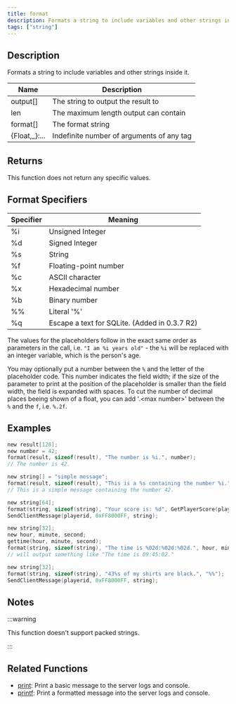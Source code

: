 ```yaml
---
title: format
description: Formats a string to include variables and other strings inside it.
tags: ["string"]
---
```


<LowercaseNote />

## Description

Formats a string to include variables and other strings inside it.

| Name           | Description                               |
| -------------- | ----------------------------------------- |
| output[]       | The string to output the result to        |
| len            | The maximum length output can contain     |
| format[]       | The format string                         |
| {Float,\_}:... | Indefinite number of arguments of any tag |

## Returns

This function does not return any specific values.

## Format Specifiers

| Specifier | Meaning                                       |
| --------- | --------------------------------------------- |
| %i        | Unsigned Integer                              |
| %d        | Signed Integer                                |
| %s        | String                                        |
| %f        | Floating-point number                         |
| %c        | ASCII character                               |
| %x        | Hexadecimal number                            |
| %b        | Binary number                                 |
| %%        | Literal '%'                                   |
| %q        | Escape a text for SQLite. (Added in 0.3.7 R2) |

The values for the placeholders follow in the exact same order as parameters in the call, i.e. `"I am %i years old"` - the `%i` will be replaced with an integer variable, which is the person's age.

You may optionally put a number between the `%` and the letter of the placeholder code. This number indicates the field width; if the size of the parameter to print at the position of the placeholder is smaller than the field width, the field is expanded with spaces. To cut the number of decimal places beeing shown of a float, you can add '.\<max number\>' between the `%` and the `f`, i.e. `%.2f`.

## Examples

```c
new result[128];
new number = 42;
format(result, sizeof(result), "The number is %i.", number);
// The number is 42.

new string[] = "simple message";
format(result, sizeof(result), "This is a %s containing the number %i.", string, number);
// This is a simple message containing the number 42.
```

```c
new string[64];
format(string, sizeof(string), "Your score is: %d", GetPlayerScore(playerid));
SendClientMessage(playerid, 0xFF8000FF, string);
```

```c
new string[32];
new hour, minute, second;
gettime(hour, minute, second);
format(string, sizeof(string), "The time is %02d:%02d:%02d.", hour, minute, second);
// will output something like "The time is 09:45:02."
```

```c
new string[32];
format(string, sizeof(string), "43%s of my shirts are black.", "%%");
SendClientMessage(playerid, 0xFF8000FF, string);
```

## Notes

:::warning

This function doesn't support packed strings.

:::

## Related Functions

- [print](print): Print a basic message to the server logs and console.
- [printf](printf): Print a formatted message into the server logs and console.
